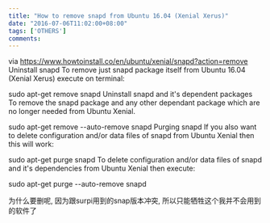 ```yaml
---
title: "How to remove snapd from Ubuntu 16.04 (Xenial Xerus)"
date: "2016-07-06T11:02:00+08:00"
tags: ['OTHERS']
comments: 
---
```



via <https://www.howtoinstall.co/en/ubuntu/xenial/snapd?action=remove>
Uninstall snapd
To remove just snapd package itself from Ubuntu 16.04 (Xenial Xerus) execute on terminal:

sudo apt-get remove snapd
Uninstall snapd and it's dependent packages
To remove the snapd package and any other dependant package which are no longer needed from Ubuntu Xenial.

sudo apt-get remove --auto-remove snapd
Purging snapd
If you also want to delete configuration and/or data files of snapd from Ubuntu Xenial then this will work:

sudo apt-get purge snapd
To delete configuration and/or data files of snapd and it's dependencies from Ubuntu Xenial then execute:

sudo apt-get purge --auto-remove snapd

为什么要删呢, 因为跟surpi用到的snap版本冲突, 所以只能牺牲这个我并不会用到的软件了